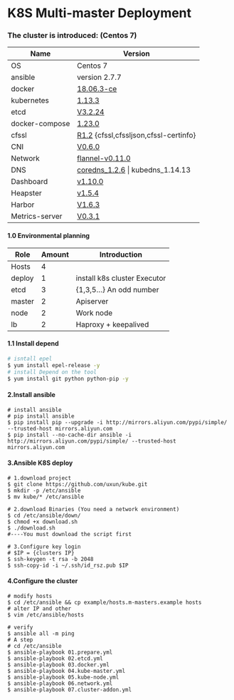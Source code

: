 # K8S Multi-master Deployment

### The cluster is introduced: (Centos 7)

| Name           | Version                                                      |
| -------------- | ------------------------------------------------------------ |
| OS             | Centos 7                                                     |
| ansible        | version 2.7.7                                                |
| docker         | [18.06.3-ce](https://download.docker.com/linux/static/stable/x86_64/) |
| kubernetes     | [1.13.3](https://github.com/kubernetes/kubernetes/blob/master/CHANGELOG-1.13.md#server-binaries-1) |
| etcd           | [V3.2.24](https://github.com/etcd-io/etcd/releases/tag/v3.2.24) |
| docker-compose | [1.23.0](https://github.com/docker/compose/releases/tag/1.23.0) |
| cfssl          | [R1.2](https://pkg.cfssl.org/) {cfssl,cfssljson,cfssl-certinfo} |
| CNI            | [V0.6.0](https://github.com/containernetworking/cni/releases) |
| Network        | [flannel-v0.11.0](https://github.com/coreos/flannel/releases) |
| DNS            | [coredns_1.2.6](https://github.com/coredns/coredns/releases/tag/v1.2.6) \| kubedns_1.14.13 |
| Dashboard      | [v1.10.0](https://github.com/kubernetes/dashboard/releases/tag/v1.10.0) |
| Heapster       | [v1.5.4](https://github.com/kubernetes/kubernetes/tree/master/cluster/addons/cluster-monitoring) |
| Harbor         | [V1.6.3](https://github.com/goharbor/harbor/releases/tag/v1.6.3) |
| Metrics-server | [V0.3.1](https://github.com/kubernetes/kubernetes/tree/214efa9cc4f909254d8eab1025b1f0549615bb41/cluster/addons/metrics-server) |

#### 1.0 Environmental planning 

| Role   | Amount | Introduction                 |
| ------ | ------ | ---------------------------- |
| Hosts  | 4      |                              |
| deploy | 1      | install k8s cluster Executor |
| etcd   | 3      | {1,3,5…} An odd number       |
| master | 2      | Apiserver                    |
| node   | 2      | Work node                    |
| lb     | 2      | Haproxy + keepalived         |

#### 1.1 Install depend 

```sh
# isntall epel
$ yum install epel-release -y
# install Depend on the tool
$ yum install git python python-pip -y
```

#### 2.Install ansible

```shell
# install ansible 
# pip install ansible
$ pip install pip --upgrade -i http://mirrors.aliyun.com/pypi/simple/ --trusted-host mirrors.aliyun.com
$ pip install --no-cache-dir ansible -i http://mirrors.aliyun.com/pypi/simple/ --trusted-host mirrors.aliyun.com
```

#### 3.Ansible K8S deploy

```shell
# 1.download project 
$ git clone https://github.com/uxun/kube.git
$ mkdir -p /etc/ansible
$ mv kube/* /etc/ansible

# 2.download Binaries (You need a network environment) 
$ cd /etc/ansible/down/
$ chmod +x download.sh
$ ./download.sh 
#----You must download the script first 

# 3.Configure key login
# $IP = {clusters IP} 
$ ssh-keygen -t rsa -b 2048
$ ssh-copy-id -i ~/.ssh/id_rsz.pub $IP 
```

#### 4.Configure the cluster

```shell
# modify hosts
$ cd /etc/ansible && cp example/hosts.m-masters.example hosts
# alter IP and other 
$ vim /etc/ansible/hosts

# verify
$ ansible all -m ping 
# A step 
# cd /etc/ansible
$ ansible-playbook 01.prepare.yml
$ ansible-playbook 02.etcd.yml
$ ansible-playbook 03.docker.yml
$ ansible-playbook 04.kube-master.yml
$ ansible-playbook 05.kube-node.yml
$ ansible-playbook 06.network.yml
$ ansible-playbook 07.cluster-addon.yml
```

